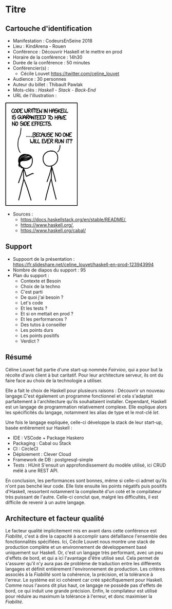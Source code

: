 # Titre

## Cartouche d'identification

 - Manifestation : CodeursEnSeine 2018
 - Lieu : KindArena - Rouen
 - Conférence : Découvrir Haskell et le mettre en prod
 - Horaire de la conférence : 14h30
 - Durée de la conférence : 50 minutes
 - Conférencier(s) :
   - Cécile Louvet https://twitter.com/celine_louvet
 - Audience : 30 personnes
 - Auteur du billet : Thibault Pawlak
 - Mots-clés : *Haskell* - *Stack* - *Back-End*
 - URL de l'illustration :
 
 ![Résumé d'une conférence Haskell](https://github.com/prodageo/conf2018a-ThibaultPawlak/blob/master/docs/haskell.png)
 - Sources :
    -  https://docs.haskellstack.org/en/stable/README/,
    -  https://www.haskell.org/,
    - https://www.haskell.org/cabal/

## Support
 - Suppoort de la présentation : https://fr.slideshare.net/celine_louvet/haskell-en-prod-123943994
 - Nombre de diapos du support : 95
 - Plan du support :
    * Contexte et Besoin
    * Choix de la techno
    * C'est parti
    * De quoi j'ai besoin ?
    * Let's code
    * Et les tests ?
    * Et si on mettait en prod ?
    * Et les performances ?
    * Des tutos à conseiller
    * Les points durs
    * Les points positifs
    * Verdict ?

## Résumé
Céline Louvet fait partie d'une start-up nommée *Fairvioo*, qui a pour but la récolte d'avis client à but caritatif.
Pour leur architecture serveur, ils ont du faire face au choix de la technologie a utiliser.

Elle a fait le choix de Haskell pour plusieurs raisons : Découvrir un nouveau langage.C'est également un programme fonctionnel et cela s'adaptait parfaitement à l'architecture qu'ils souhaitaient installer. Cependant, Haskell est un langage de programmation relativement complexe. Elle explique alors les spécificités du langage, notamment les alias de type et le mot-clé *let*.


Une fois le langage expliquée, celle-ci développe la stack de leur start-up, basée entièrement sur Haskell :
  * IDE : VSCode + Package Haskero
  * Packaging : Cabal ou Stack
  * CI : CircleCI
  * Déploiement : Clever Cloud
  * Framework de DB : postgresql-simple
  * Tests : HUnit
S'ensuit un approfondissement du modèle utilisé, ici CRUD mélé à une REST API.

En conclusion, les performances sont bonnes, même si celle-ci admet qu'ils n'ont pas benché leur code.
Elle liste ensuite les points négatifs puis positifs d'Haskell, ressortent notamment la complexité d'un coté et le compilateur très puissant de l'autre. Celle-ci conclut que, malgré les difficultés, il est difficile de revenir à un autre langage.

## Architecture et facteur qualité
Le facteur qualité implicitement mis en avant dans cette conférence est *Fiabilité*, c'est à dire la capacité à accomplir sans défaillance l'ensemble des fonctionnalités spécifiées. Ici, Cécile Louvet nous montre une stack de production complète et un environnement de développement basé uniquement sur Haskell. Or, c'est un langage très performant, avec un peu d'effets de bord, et qui a ici l'avantage d'être utilisé seul. Cela permet de s'assurer qu'il n'y aura pas de problème de traduction entre les différents langages et définit entièrement l'environnement de production. Les critères associés à la *Fiabilité* sont la cohérence, la précision, et la tolérance à l'erreur. Le système est ici cohérent car créé spécifiquement pour Haskell. Comme nous l'avons dit plus haut, ce langage ne possède pas d'effets de bord, ce qui induit une grande précision. Enfin, le compilateur est utilisé pour réduire au maximum la tolérance à l'erreur, et donc maximiser la *Fiabilité*.
